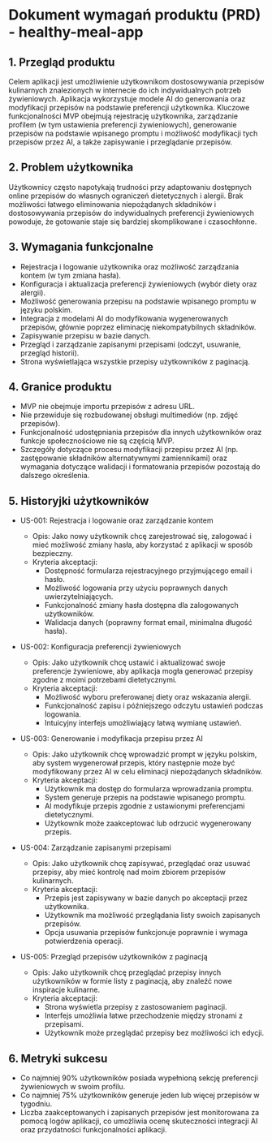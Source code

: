 # Dokument wymagań produktu (PRD) - healthy-meal-app

## 1. Przegląd produktu

Celem aplikacji jest umożliwienie użytkownikom dostosowywania przepisów kulinarnych znalezionych w internecie do ich indywidualnych potrzeb żywieniowych. Aplikacja wykorzystuje modele AI do generowania oraz modyfikacji przepisów na podstawie preferencji użytkownika. Kluczowe funkcjonalności MVP obejmują rejestrację użytkownika, zarządzanie profilem (w tym ustawienia preferencji żywieniowych), generowanie przepisów na podstawie wpisanego promptu i możliwość modyfikacji tych przepisów przez AI, a także zapisywanie i przeglądanie przepisów.

## 2. Problem użytkownika

Użytkownicy często napotykają trudności przy adaptowaniu dostępnych online przepisów do własnych ograniczeń dietetycznych i alergii. Brak możliwości łatwego eliminowania niepożądanych składników i dostosowywania przepisów do indywidualnych preferencji żywieniowych powoduje, że gotowanie staje się bardziej skomplikowane i czasochłonne.

## 3. Wymagania funkcjonalne

- Rejestracja i logowanie użytkownika oraz możliwość zarządzania kontem (w tym zmiana hasła).
- Konfiguracja i aktualizacja preferencji żywieniowych (wybór diety oraz alergii).
- Możliwość generowania przepisu na podstawie wpisanego promptu w języku polskim.
- Integracja z modelami AI do modyfikowania wygenerowanych przepisów, głównie poprzez eliminację niekompatybilnych składników.
- Zapisywanie przepisu w bazie danych.
- Przegląd i zarządzanie zapisanymi przepisami (odczyt, usuwanie, przegląd historii).
- Strona wyświetlająca wszystkie przepisy użytkowników z paginacją.

## 4. Granice produktu

- MVP nie obejmuje importu przepisów z adresu URL.
- Nie przewiduje się rozbudowanej obsługi multimediów (np. zdjęć przepisów).
- Funkcjonalność udostępniania przepisów dla innych użytkowników oraz funkcje społecznościowe nie są częścią MVP.
- Szczegóły dotyczące procesu modyfikacji przepisu przez AI (np. zastępowanie składników alternatywnymi zamiennikami) oraz wymagania dotyczące walidacji i formatowania przepisów pozostają do dalszego określenia.

## 5. Historyjki użytkowników

- US-001: Rejestracja i logowanie oraz zarządzanie kontem

  - Opis: Jako nowy użytkownik chcę zarejestrować się, zalogować i mieć możliwość zmiany hasła, aby korzystać z aplikacji w sposób bezpieczny.
  - Kryteria akceptacji:
    - Dostępność formularza rejestracyjnego przyjmującego email i hasło.
    - Możliwość logowania przy użyciu poprawnych danych uwierzytelniających.
    - Funkcjonalność zmiany hasła dostępna dla zalogowanych użytkowników.
    - Walidacja danych (poprawny format email, minimalna długość hasła).

- US-002: Konfiguracja preferencji żywieniowych

  - Opis: Jako użytkownik chcę ustawić i aktualizować swoje preferencje żywieniowe, aby aplikacja mogła generować przepisy zgodne z moimi potrzebami dietetycznymi.
  - Kryteria akceptacji:
    - Możliwość wyboru preferowanej diety oraz wskazania alergii.
    - Funkcjonalność zapisu i późniejszego odczytu ustawień podczas logowania.
    - Intuicyjny interfejs umożliwiający łatwą wymianę ustawień.

- US-003: Generowanie i modyfikacja przepisu przez AI

  - Opis: Jako użytkownik chcę wprowadzić prompt w języku polskim, aby system wygenerował przepis, który następnie może być modyfikowany przez AI w celu eliminacji niepożądanych składników.
  - Kryteria akceptacji:
    - Użytkownik ma dostęp do formularza wprowadzania promptu.
    - System generuje przepis na podstawie wpisanego promptu.
    - AI modyfikuje przepis zgodnie z ustawionymi preferencjami dietetycznymi.
    - Użytkownik może zaakceptować lub odrzucić wygenerowany przepis.

- US-004: Zarządzanie zapisanymi przepisami

  - Opis: Jako użytkownik chcę zapisywać, przeglądać oraz usuwać przepisy, aby mieć kontrolę nad moim zbiorem przepisów kulinarnych.
  - Kryteria akceptacji:
    - Przepis jest zapisywany w bazie danych po akceptacji przez użytkownika.
    - Użytkownik ma możliwość przeglądania listy swoich zapisanych przepisów.
    - Opcja usuwania przepisów funkcjonuje poprawnie i wymaga potwierdzenia operacji.

- US-005: Przegląd przepisów użytkowników z paginacją
  - Opis: Jako użytkownik chcę przeglądać przepisy innych użytkowników w formie listy z paginacją, aby znaleźć nowe inspiracje kulinarne.
  - Kryteria akceptacji:
    - Strona wyświetla przepisy z zastosowaniem paginacji.
    - Interfejs umożliwia łatwe przechodzenie między stronami z przepisami.
    - Użytkownik może przeglądać przepisy bez możliwości ich edycji.

## 6. Metryki sukcesu

- Co najmniej 90% użytkowników posiada wypełnioną sekcję preferencji żywieniowych w swoim profilu.
- Co najmniej 75% użytkowników generuje jeden lub więcej przepisów w tygodniu.
- Liczba zaakceptowanych i zapisanych przepisów jest monitorowana za pomocą logów aplikacji, co umożliwia ocenę skuteczności integracji AI oraz przydatności funkcjonalności aplikacji.
